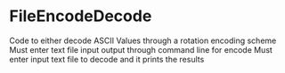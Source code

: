 # FileEncodeDecode
Code to either decode ASCII Values through a rotation encoding scheme
Must enter text file input output through command line for encode
Must enter input text file to decode and it prints the results
